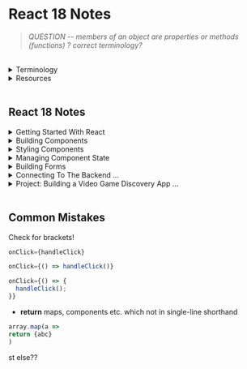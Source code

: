 # React 18 Notes

> _QUESTION -- members of an object are properties or methods (functions) ? correct terminology?_

<br/>

<details>

<summary> Terminology
</summary>

### Terminology

- hot module replacement (hmr)
- Minified - minimise
- Immuatable - unchangeable

  - Mutate - change
  - Mutable - changeable
    <br/>

  React - JS library for creating dyamic + interactive UI

  - Library [tool]: Tool providing specific fn-ality

- Framework [toolset] (Vue / Angular)
  - Set of tools & guidelines for building apps
- Other Libraries
  - Routing (React Router?)
  - HTTP calls
  - Managing App State (Redux)
  - Internationalistation
  - Form Validation
  - Animations
  </details>

<details>
<summary> Resources</summary>

## Resources

[Babel](https://babeljs.io/repl#?browsers=defaults%2C%20not%20ie%2011%2C%20not%20ie_mob%2011&build=&builtIns=false&corejs=3.21&spec=false&loose=false&code_lz=DwCwjAfAEgpgNnA9gAgOqIE5wCbAPTgRA&debug=false&forceAllTransforms=false&modules=false&shippedProposals=false&circleciRepo=&evaluate=false&fileSize=false&timeTravel=false&sourceType=module&lineWrap=true&presets=env%2Creact%2Cstage-2&prettier=false&targets=&version=7.21.4&externalPlugins=&assumptions=%7B%7D)

[React Hook Form](https://react-hook-form.com/get-started)

[**Markdown Best Practise**](https://www.markdownguide.org/basic-syntax#headings)
<br/>

React Dev Tools (Chrome Extension) > Components > View Source for this element / Inspect the matching DOM element
<br/>

### Principles

Separation of Concerns <br/>
_Styles / markup / logic can be in a single file_ <br/>
Specific functionality should be divided into distinct functional areas

- Modular
- Easier to
  - understand
  - maintain
  - modify
  </details>

<br/>

## React 18 Notes

<details>
<summary> Getting Started With React
</summary>

## Getting Started With React

Browser takes HTML code and creates tree-like structure called Document Object Model (DOM) - use JS to change page content

- Components help us write:

  - reusable
  - modular

  * organised code

  JSX: describe UI w/ HTML & JS

  - create dynamic content

### How React Works

Key files

> index.html <br/>
> main.tsx

<br/>

## Creating a React App

equivalent to npx

yarn create equates to a global install

```shell
npm create vite@latest
> y
> React
> TypeScript

cd [app-name]

npm i // install

code . // or open on VS code

```

## Styling Components

### Icons

[React Icons](https://react-icons.github.io/react-icons)

<br/>

</details>

<details>
<summary> Building Components
</summary>

## Building Components

```shell
npm i bootstrap@[version number]
```

import bootstrap in main.tsx

### State Vs Props

| State                     | Props                     |
| ------------------------- | ------------------------- |
| Data managed by component | Input passed to component |
| Similar to local var      | Similar to fn args        |
| Mutable                   | Immutable                 |
| Cause a re-render         | Cause a re-render         |

<br/>
</details>

<details>
<summary> Styling Components
</summary>

## Styling Components

### Vanilla CSS

_Plain CSS_

### CSS Modules

_Modules in file name_

### CSS-in-JS

_Complex, in the same file_

- Libraries
  - Styled components
  - Emotion
  - Polished

Styled components:

```shell
npm i styled-components
npm i @types/styled-components
```

import

### In-line Styles

_Can become cluttered_

### UI Libraries

- Bootstrap / Daisy UI
  - styled components
- Material UI
  - Google product design
- Chakra UI
  - React component UI built on Tailwind
- **Tailwind CSS**
  - utility-first - classes to style components

### React Icons

```shell
npm i react-icons@[latest version]
```

import

<br/>

</details>

<details>
<summary> Managing Component State
</summary>

## Managing Component State

### Understanding the State Hook

- React updates state asynchronously (in a fn block it will execute all together, console log may be run first before state is updated)
- State is stored outside components (kept in memory while component is visible, saved on re-render unlike variables)
- Hooks must be used at the top level of components (can't be nested in fns as it will affect the order of values for React to map to each useState hook)

### Choosing the state structure

- Group related variables in an object
- But avoid deeply nested objects for state > 2
- Concatenate / formlate using variables not state

### Keeping Components Pure

- Same input (props) will result in the same output (JSX), therefore React can skip re-rendering
  _QUESTION -- what about a dice producing random results, would that be diff??_
- Keep changes out of the render phase or put var inside component

### Strict Mode

- Developer mode (not Production) - React Strict Mode (on by default) renders each component twice to check if components are 'pure' --> same input should result in the same output
- 2nd render used to update UI in dev mode (greyed out in console)

### Updating Objects

- Treat state objects like props, immutable (read-only)
- Have to create a new object to update object state --> new object or spread operator, then update member

```typescript
const [person, setPerson] = {
    firstName: "Trevor",
    lastName: "Noah"
}

setPerson(...person, lastName: "McDonald")
```

### Updating Nested Objects

- Must spread object (shallow copy) and object inside object (deep copy)
- Hence why preffered to avoid deeply nested state object (flat is better)

```typescript
const [person, setPerson] = {
    firstName: "Trevor",
    lastName: "Noah",
    address: {
        street: "123 Sesame Street",
        state: "New York"
    }
}

setPerson(...person, address: {...person.address, town: "Chicago"})
```

### Updating Arrays

</details>

<details> 
<summary> Building Forms
</summary>

shorthand: tab to complete; then add id etc.
_(ignore spaces, auto-save forces this here)_

```typescript
div.mb - 3 > label.form - label + input[(type = number)].form - control; // > to  nest; + next to
button.btn.btn - primary; // to add multiple classes
```

### Accessing Input Fields

> _Form.tsx_

_TODO rewrite with better understanding_
Must initialise every useRef obj w/ null
ref.current references DOM node
initial value passed will set current property
when ref created, no access to DOM node b/c React renders then DOM node created
therefore no initial value to provide
when react renders component + creates dom -> sets current property to dom node then null when removed from screen, either null or Dom must exist
no value () = undefined, lead to later issues

### Controlled Components

better for validation during typing (or can wait til the end)

> _ControlledForm.tsx_

- Prevent State and input sources being out of sync: make React the source of truth.
  Set input value={stateVar}
- so that input field relies on state var value
- state is controlled (stored + updated in component state) by react, value not managed by DOM

### Managing Forms with React Hook Form

Submit handler: fn that receives data in a form

QUESTION -- difference between yarn add and npm i?

### Schema based Validation with Zod

QUESTION -- do we use yup (solely)?

value props of input fields always return string so need to convert to desired type

</details>

<details>
<summary> Connecting To The Backend ...
</summary>

</details>

<details>
<summary> Project: Building a Video Game Discovery App ...
</summary>

</details>

<br/>

## Common Mistakes

Check for brackets!

```typescript
onClick={handleClick}

onClick={() => handleClick()}

onClick={() => {
  handleClick();
}}
```

- **return** maps, components etc. which not in single-line shorthand

```typescript
array.map(a =>
return {abc}
)
```

st else??

